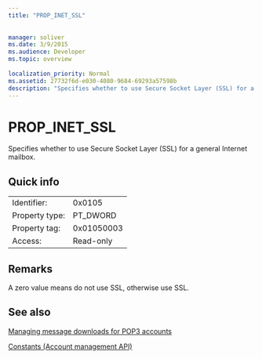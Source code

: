 ```yaml
---
title: "PROP_INET_SSL"
 
 
manager: soliver
ms.date: 3/9/2015
ms.audience: Developer
ms.topic: overview
 
localization_priority: Normal
ms.assetid: 27732f6d-e030-4080-9684-69293a57598b
description: "Specifies whether to use Secure Socket Layer (SSL) for a general Internet mailbox."
---
```


# PROP_INET_SSL

Specifies whether to use Secure Socket Layer (SSL) for a general Internet mailbox.
  
## Quick info

|||
|:-----|:-----|
|Identifier:  <br/> |0x0105  <br/> |
|Property type:  <br/> |PT_DWORD  <br/> |
|Property tag:  <br/> |0x01050003  <br/> |
|Access:  <br/> |Read-only  <br/> |
   
## Remarks

A zero value means do not use SSL, otherwise use SSL.
  
## See also



[Managing message downloads for POP3 accounts](managing-message-downloads-for-pop3-accounts.md)
  
[Constants (Account management API)](constants-account-management-api.md)

